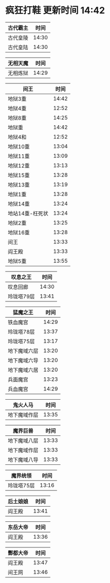 # 疯狂打鞋 更新时间 14:42

| 古代霸主   | 时间    |
|--------|-------|
| 古代皇陵 | 14:30 |
| 古代皇陆 | 14:30 |

| 无相天魔   | 时间    |
|--------|-------|
| 无相炼狱 | 14:29 |

| 间王   | 时间    |
|--------|-------|
| 地狱3重 | 14:42 |
| 地狱4重 | 12:52 |
| 地狱8重 | 14:25 |
| 地狱重 | 14:42 |
| 地狱4和 | 12:52 |
| 地狱10重 | 13:04 |
| 地狱11重 | 13:09 |
| 地狱12重 | 13:13 |
| 地狱15重 | 13:28 |
| 地狱13重 | 13:19 |
| 地狱1重 | 13:28 |
| 地狱14重 | 13:24 |
| 地站14重-枉死状 | 13:24 |
| 地狱2重 | 13:25 |
| 地狱16重 | 13:28 |
| 间王 | 13:33 |
| 阎王殿 | 13:33 |
| 地狱5重 | 13:55 |

| 叹息之王   | 时间    |
|--------|-------|
| 叹息回廊 | 14:30 |
| 玲珑塔79层 | 13:41 |

| 猛魔之王   | 时间    |
|--------|-------|
| 铁血魔宫 | 14:29 |
| 玲珑塔78层 | 13:37 |
| 玲珑塔75层 | 13:17 |
| 地下魔域六层 | 13:20 |
| 地下魔域六导 | 13:20 |
| 地下魔域六居 | 13:20 |
| 兵面魔宫 | 13:23 |
| 兵血魔宫 | 14:29 |

| 鬼火人马   | 时间    |
|--------|-------|
| 地下魔域作层 | 13:35 |

| 魔界巨兽   | 时间    |
|--------|-------|
| 地下魔域八层 | 13:33 |
| 地下魔域作层 | 13:33 |
| 地下魔域八导 | 13:33 |

| 魔界统领   | 时间    |
|--------|-------|
| 玲珑塔75层 | 13:16 |

| 后土娘娘   | 时间    |
|--------|-------|
| 阎王殿 | 13:41 |

| 东岳大帝   | 时间    |
|--------|-------|
| 阎王殿 | 13:36 |

| 酆都大帝   | 时间    |
|--------|-------|
| 阎王殿 | 13:47 |
| 间王网 | 13:46 |